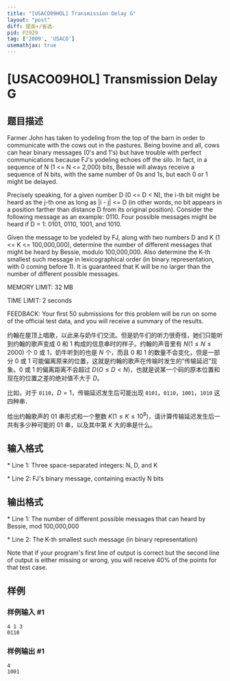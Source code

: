 ```yaml
---
title: "[USACO09HOL] Transmission Delay G"
layout: "post"
diff: 提高+/省选-
pid: P2929
tag: ['2009', 'USACO']
usemathjax: true
---
```


# [USACO09HOL] Transmission Delay G
## 题目描述

Farmer John has taken to yodeling from the top of the barn in order to communicate with the cows out in the pastures. Being bovine and all, cows can hear binary messages (0's and 1's) but have trouble with perfect communications because FJ's yodeling echoes off the silo. In fact, in a sequence of N (1 <= N <= 2,000) bits, Bessie will always receive a sequence of N bits, with the same number of 0s and 1s, but each 0 or 1 might be delayed.

Precisely speaking, for a given number D (0 <= D < N), the i-th bit might be heard as the j-th one as long as |i - j| <= D (in other words, no bit appears in a position farther than distance D from its original position). 
Consider the following message as an example: 0110. Four possible messages might be heard if D = 1: 0101, 0110, 1001, and 1010.

Given the message to be yodeled by FJ, along with two numbers D and K (1 <= K <= 100,000,000), determine the number of different messages that might be heard by Bessie, modulo 100,000,000. Also determine the K-th smallest such message in lexicographical order (in binary representation, with 0 coming before 1). It is guaranteed that K will be no larger than the number of different possible messages.

MEMORY LIMIT: 32 MB

TIME LIMIT: 2 seconds

FEEDBACK: Your first 50 submissions for this problem will be run on some of the official test data, and you will receive a summary of the results.

约翰在屋顶上唱歌，以此来与奶牛们交流。但是奶牛们的听力很奇怪，她们只能听到约翰的歌声变成 $0$ 和 $1$ 构成的信息串时的样子。约翰的声音里有 $N  (1 \leq N \leq 2000)$ 个 $0$ 或 $1$，奶牛听到的也是 $N$ 个，而且 $0$ 和 $1$ 的数量不会变化，但是一部分 $0$ 或 $1$ 可能偏离原来的位置，这就是约翰的歌声在传输时发生的“传输延迟”现象。$0$ 或 $1$ 的偏离距离不会超过 $D(O \leq D < N)$，也就是说某一个码的原本位置和现在的位置之差的绝对值不大于 $D$。

比如，对于 `0110`，$D = 1$，传输延迟发生后可能出现 `0101`，`0110`，`1001`，`1010` 这四种串．

给出约翰歌声的 $01$ 串形式和一个整数 $K(1 \leq K \leq10^8)$，请计算传输延迟发生后一共有多少种可能的 $01$ 串，以及其中第 $K$ 大的串是什么。
## 输入格式

\* Line 1: Three space-separated integers: N, D, and K

\* Line 2: FJ's binary message, containing exactly N bits

## 输出格式

\* Line 1: The number of different possible messages that can heard by Bessie, mod 100,000,000

\* Line 2: The K-th smallest such message (in binary representation)

Note that if your program's first line of output is correct but the second line of output is either missing or wrong, you will receive 40% of the points for that test case.

## 样例

### 样例输入 #1
```
4 1 3 
0110 

```
### 样例输出 #1
```
4 
1001 

```
